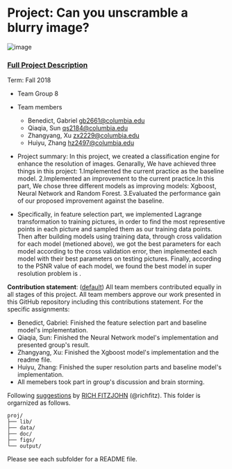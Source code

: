 # Project: Can you unscramble a blurry image? 
![image](figs/example.png)

### [Full Project Description](doc/project3_desc.md)

Term: Fall 2018

+ Team Group 8
+ Team members

	+ Benedict, Gabriel gb2661@columbia.edu
	+ Qiaqia, Sun qs2184@columbia.edu
	+ Zhangyang, Xu zx2229@columbia.edu
	+ Huiyu, Zhang hz2497@columbia.edu 

+ Project summary: In this project, we created a classification engine for enhance the resolution of images. Genarally, We have achieved three things in this project: 1.Implemented the current practice as the baseline model. 2.Implemented an improvement to the current practice.In this part, We chose three different models as improving models: Xgboost, Neural Network and Random Forest. 3.Evaluated the performance gain of our proposed improvement against the baseline. 
    
+ Specifically, in feature selection part, we implemented Lagrange transformation to training pictures, in order to find the most     representive points in each picture and sampled them as our training data points. 
Then after building models using training data, through cross validation for each model (metioned above), we got the best parameters for each model according to the cross validation error, then implemented each model with their best parameters on testing pictures.
Finally, according to the PSNR value of each model, we found the best model in super resolution problem is    .
	
**Contribution statement**: ([default](doc/a_note_on_contributions.md)) All team members contributed equally in all stages of this project. All team members approve our work presented in this GitHub repository including this contributions statement. 
For the specific assignments:
+ Benedict, Gabriel: Finished the feature selection part and baseline model's implementation.
+ Qiaqia, Sun: Finished the Neural Network model's implementation and presented group's result.
+ Zhangyang, Xu: Finished the Xgboost model's implementation and the readme file.
+ Huiyu, Zhang: Finished the super resolution parts and baseline model's implementation.
+ All memebers took part in group's discussion and brain storming.

Following [suggestions](http://nicercode.github.io/blog/2013-04-05-projects/) by [RICH FITZJOHN](http://nicercode.github.io/about/#Team) (@richfitz). This folder is orgarnized as follows.

```
proj/
├── lib/
├── data/
├── doc/
├── figs/
└── output/
```

Please see each subfolder for a README file.
